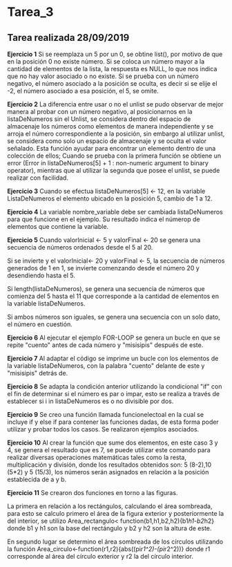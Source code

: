 # Tarea_3
## Tarea realizada 28/09/2019

**Ejercicio 1**
Si se reemplaza un 5 por un 0, se obtine list(), por motivo de que en la posición 0 no existe número.
Si se coloca un número mayor a la cantidad de elementos de la lista, la respuesta es NULL, lo que nos indica que no hay valor asociado o no existe.
Si se prueba con un número negativo, el número asociado a la posición se oculta, es decir si se elije el -2, el número asociado a esa posición, el 5, se omite.  

**Ejercicio 2**
La diferencia entre usar o no el unlist se pudo observar de mejor manera al probar con un número negativo, al posicionarnos en la listaDeNumeros sin el Unlist, se considera dentro del espacio de almacenaje los números como elementos de manera independiente y se arroja el número correspondiente a la posición, sin embargo al utilizar unlist, se considera como solo un espacio de almacenaje y se oculta el valor señalado. 
Esta función ayudar para encontrar un elemento dentro de una colección de ellos; Cuando se prueba con la primera función se obtiene un error (Error in listaDeNumeros[5] + 1 : non-numeric argument to binary operator), mientras que al utilizar la segunda que posee el unlist, se puede realizar con facilidad.

**Ejercicio 3**
Cuando se efectua listaDeNumeros[5] <- 12, en la variable ListaDeNumeros el elemento ubicado en la posición 5, cambio de 1 a 12.

**Ejercicio 4**
La variable nombre_variable debe ser cambiada listaDeNumeros para que funcione en el ejemplo.
Su resultado indica el númerop de elementos que contiene la variable.

**Ejercicio 5**
Cuando valorInicial <- 5 y valorFinal <- 20 se genera una secuencia de números ordenados desde el 5 al 20.

Si se invierte y el valorInicial<- 20 y valorFinal <- 5, la secuencia de números generados de 1 en 1, se invierte comenzando desde el número 20 y desendiendo hasta el 5.

Si length(listaDeNumeros), se genera una secuencia de números que comienza del 5 hasta el 11 que corresponde a la cantidad de elementos en la variable listaDeNumeros.

Si ambos números son iguales, se genera una secuencia con un solo dato, el número en cuestión. 

**Ejercicio 6**
Al ejecutar el ejemplo FOR-LOOP se genera un bucle en que se repite "cuento" antes de cada número y "misisipis" después de este.

**Ejercicio 7**
Al adaptar el código se imprime un bucle con los elementos de la variable listaDeNumeros, con la palabra "cuento" delante de este y "misisipis" detrás de.

**Ejercicio 8**
Se adapta la condición anterior utilizando la condicional "if" con el fin de determinar si el número es par o impar, esto se realiza a través de establecer si i in listaDeNumeros es o no divisible por dos. 

**Ejercicio 9**
Se creo una función llamada funcionelectoal en la cual se incluye if y else if para contener las funciones dadas, de esta forma poder utilizar y probar todos los casos. Se realizaron ejemplos asociados.

**Ejercicio 10**
Al crear la función que sume dos elementos, en este caso 3 y 4, se genera el resultado que es 7, se puede utilizar este comando para realizar diversas operaciones matemáticas tales como la resta, multiplicación y división, donde los resultados obtenidos son: 5 (8-2),10 (5*2) y 5 (15/3), los números serán asignados en relación a la posición establecida de a y b. 

**Ejercicio 11**
Se crearon dos funciones en torno a las figuras.

La primera en relación a los rectángulos, calculando el área sombreada, para esto se calculo primero el área de la figura exterior y posteriormente la del interior, se utilizo Area_rectangulo< function(b1,h1,b2,h2){b1*h1-b2*h2} donde b1 y h1 son la base del rectángulo y b2 y h2 son la altura de este.

En segundo lugar se determino el área sombreada de los círculos utilizando la función Area_circulo<-function(r1,r2){abs((pi*r1^2)-(pi*r2^2))} donde r1 corresponde al área del círculo exterior y r2 la del círculo interior.  
